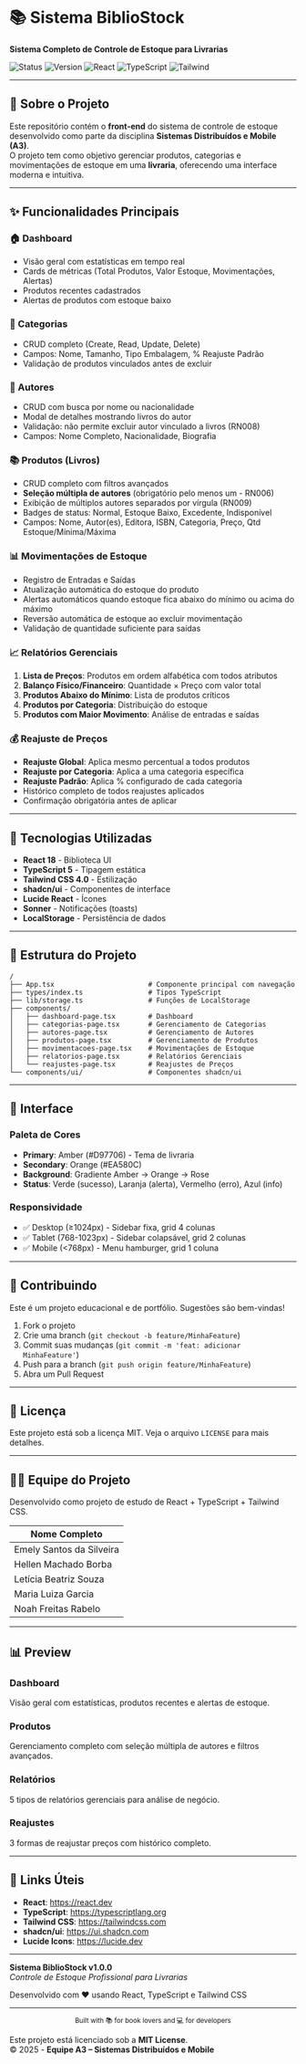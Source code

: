 # 📚 Sistema BiblioStock

**Sistema Completo de Controle de Estoque para Livrarias**

![Status](https://img.shields.io/badge/status-completo-success)
![Version](https://img.shields.io/badge/version-1.0.0-blue)
![React](https://img.shields.io/badge/react-18-blue)
![TypeScript](https://img.shields.io/badge/typescript-5-blue)
![Tailwind](https://img.shields.io/badge/tailwind-4.0-blue)

---

## 🎯 Sobre o Projeto

Este repositório contém o **front-end** do sistema de controle de estoque desenvolvido como parte da disciplina **Sistemas Distribuídos e Mobile (A3)**.  
O projeto tem como objetivo gerenciar produtos, categorias e movimentações de estoque em uma **livraria**, oferecendo uma interface moderna e intuitiva.

---

## ✨ Funcionalidades Principais

### 🏠 Dashboard
- Visão geral com estatísticas em tempo real
- Cards de métricas (Total Produtos, Valor Estoque, Movimentações, Alertas)
- Produtos recentes cadastrados
- Alertas de produtos com estoque baixo

### 📁 Categorias
- CRUD completo (Create, Read, Update, Delete)
- Campos: Nome, Tamanho, Tipo Embalagem, % Reajuste Padrão
- Validação de produtos vinculados antes de excluir

### 👤 Autores
- CRUD com busca por nome ou nacionalidade
- Modal de detalhes mostrando livros do autor
- Validação: não permite excluir autor vinculado a livros (RN008)
- Campos: Nome Completo, Nacionalidade, Biografia

### 📚 Produtos (Livros)
- CRUD completo com filtros avançados
- **Seleção múltipla de autores** (obrigatório pelo menos um - RN006)
- Exibição de múltiplos autores separados por vírgula (RN009)
- Badges de status: Normal, Estoque Baixo, Excedente, Indisponível
- Campos: Nome, Autor(es), Editora, ISBN, Categoria, Preço, Qtd Estoque/Mínima/Máxima

### 📊 Movimentações de Estoque
- Registro de Entradas e Saídas
- Atualização automática do estoque do produto
- Alertas automáticos quando estoque fica abaixo do mínimo ou acima do máximo
- Reversão automática de estoque ao excluir movimentação
- Validação de quantidade suficiente para saídas

### 📈 Relatórios Gerenciais
1. **Lista de Preços**: Produtos em ordem alfabética com todos atributos
2. **Balanço Físico/Financeiro**: Quantidade × Preço com valor total
3. **Produtos Abaixo do Mínimo**: Lista de produtos críticos
4. **Produtos por Categoria**: Distribuição do estoque
5. **Produtos com Maior Movimento**: Análise de entradas e saídas

### 💰 Reajuste de Preços
- **Reajuste Global**: Aplica mesmo percentual a todos produtos
- **Reajuste por Categoria**: Aplica a uma categoria específica
- **Reajuste Padrão**: Aplica % configurado de cada categoria
- Histórico completo de todos reajustes aplicados
- Confirmação obrigatória antes de aplicar

---

## 🚀 Tecnologias Utilizadas

- **React 18** - Biblioteca UI
- **TypeScript 5** - Tipagem estática
- **Tailwind CSS 4.0** - Estilização
- **shadcn/ui** - Componentes de interface
- **Lucide React** - Ícones
- **Sonner** - Notificações (toasts)
- **LocalStorage** - Persistência de dados

---

## 📂 Estrutura do Projeto

```
/
├── App.tsx                       # Componente principal com navegação
├── types/index.ts                # Tipos TypeScript
├── lib/storage.ts                # Funções de LocalStorage
├── components/
│   ├── dashboard-page.tsx        # Dashboard
│   ├── categorias-page.tsx       # Gerenciamento de Categorias
│   ├── autores-page.tsx          # Gerenciamento de Autores
│   ├── produtos-page.tsx         # Gerenciamento de Produtos
│   ├── movimentacoes-page.tsx    # Movimentações de Estoque
│   ├── relatorios-page.tsx       # Relatórios Gerenciais
│   └── reajustes-page.tsx        # Reajustes de Preços
└── components/ui/                # Componentes shadcn/ui
```

---

## 🎨 Interface

### Paleta de Cores
- **Primary**: Amber (#D97706) - Tema de livraria
- **Secondary**: Orange (#EA580C)
- **Background**: Gradiente Amber → Orange → Rose
- **Status**: Verde (sucesso), Laranja (alerta), Vermelho (erro), Azul (info)

### Responsividade
- ✅ Desktop (≥1024px) - Sidebar fixa, grid 4 colunas
- ✅ Tablet (768-1023px) - Sidebar colapsável, grid 2 colunas
- ✅ Mobile (<768px) - Menu hamburger, grid 1 coluna

---

## 🤝 Contribuindo

Este é um projeto educacional e de portfólio. Sugestões são bem-vindas!

1. Fork o projeto
2. Crie uma branch (`git checkout -b feature/MinhaFeature`)
3. Commit suas mudanças (`git commit -m 'feat: adicionar MinhaFeature'`)
4. Push para a branch (`git push origin feature/MinhaFeature`)
5. Abra um Pull Request

---

## 📄 Licença

Este projeto está sob a licença MIT. Veja o arquivo `LICENSE` para mais detalhes.

---

## 👩‍💻 Equipe do Projeto

Desenvolvido como projeto de estudo de React + TypeScript + Tailwind CSS.

| Nome Completo |
|-------------------------------|
| Emely Santos da Silveira      |
| Hellen Machado Borba           |
| Letícia Beatriz Souza          |
| Maria Luiza Garcia             |
| Noah Freitas Rabelo            |

---

## 📊 Preview

### Dashboard
Visão geral com estatísticas, produtos recentes e alertas de estoque.

### Produtos
Gerenciamento completo com seleção múltipla de autores e filtros avançados.

### Relatórios
5 tipos de relatórios gerenciais para análise de negócio.

### Reajustes
3 formas de reajustar preços com histórico completo.

---

## 🔗 Links Úteis

- **React**: https://react.dev
- **TypeScript**: https://typescriptlang.org
- **Tailwind CSS**: https://tailwindcss.com
- **shadcn/ui**: https://ui.shadcn.com
- **Lucide Icons**: https://lucide.dev

---

**Sistema BiblioStock v1.0.0**  
*Controle de Estoque Profissional para Livrarias*

Desenvolvido com ❤️ usando React, TypeScript e Tailwind CSS

---

<p align="center">
  <sub>Built with 📚 for book lovers and 💻 for developers</sub>
</p>



Este projeto está licenciado sob a **MIT License**.  
© 2025 - **Equipe A3 – Sistemas Distribuídos e Mobile**
